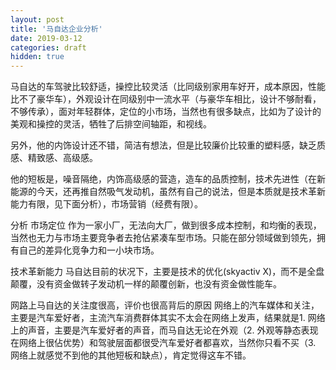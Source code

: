 ```yaml
---
layout: post
title: '马自达企业分析'
date: 2019-03-12
categories: draft
hidden: true
---
```


马自达的车驾驶比较舒适，操控比较灵活（比同级别家用车好开，成本原因，性能比不了豪华车），外观设计在同级别中一流水平（与豪华车相比，设计不够耐看，不够传承），面对年轻群体，定位的小市场，当然也有很多缺点，比如为了设计的美观和操控的灵活，牺牲了后排空间轴距，和视线。

另外，他的内饰设计还不错，简洁有想法，但是比较廉价比较重的塑料感，缺乏质感、精致感、高级感。

他的短板是，噪音隔绝，内饰高级感的营造，造车的品质控制，技术先进性（在新能源的今天，还再推自然吸气发动机，虽然有自己的说法，但是本质就是技术革新能力有限，见下面分析），市场营销（经费有限）。



分析
市场定位
作为一家小厂，无法向大厂，做到很多成本控制，和均衡的表现，当然也无力与市场主要竞争者去抢佔紧凑车型市场。只能在部分领域做到领先，拥有自己的差异化竞争力和一小块市场。

技术革新能力
马自达目前的状况下，主要是技术的优化(skyactiv X)，而不是全盘颠覆，没有资金做转子发动机一样的颠覆创新，也没有资金做性能车。

网路上马自达的关注度很高，评价也很高背后的原因
网络上的汽车媒体和关注，主要是汽车爱好者，主流汽车消费群体其实不太会在网络上发声，结果就是1. 网络上的声音，主要是汽车爱好者的声音，而马自达无论在外观（2. 外观等静态表现在网络上很佔优势）和驾驶层面都很受汽车爱好者都喜欢，当然你只看不买（3. 网络上就感觉不到他的其他短板和缺点），肯定觉得这车不错。
